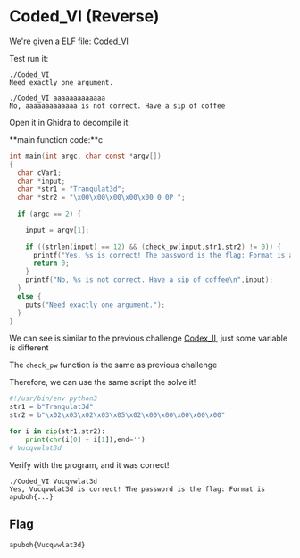 # Coded_VI (Reverse)

We're given a ELF file: [Coded_VI](./Coded_VI)

Test run it:
```
./Coded_VI 
Need exactly one argument.

./Coded_VI aaaaaaaaaaaaa
No, aaaaaaaaaaaaa is not correct. Have a sip of coffee
```

Open it in Ghidra to decompile it:

**main function code:**c
```c
int main(int argc, char const *argv[])
{
  char cVar1;
  char *input;
  char *str1 = "Tranqulat3d";
  char *str2 = "\x00\x00\x00\x00\x00 0 0P ";
  
  if (argc == 2) {

    input = argv[1];
    
    if ((strlen(input) == 12) && (check_pw(input,str1,str2) != 0)) {
      printf("Yes, %s is correct! The password is the flag: Format is apuboh{...}\n",input);
      return 0;
    }
    printf("No, %s is not correct. Have a sip of coffee\n",input);
  }
  else {
    puts("Need exactly one argument.");
  }
}
```
We can see is similar to the previous challenge [Codex_II](https://github.com/Hong5489/APUBOH2020/tree/main/codex_II), just some variable is different

The `check_pw` function is the same as previous challenge

Therefore, we can use the same script the solve it!

```py
#!/usr/bin/env python3
str1 = b"Tranqulat3d"
str2 = b"\x02\x03\x02\x03\x05\x02\x00\x00\x00\x00\x00"

for i in zip(str1,str2):
	print(chr(i[0] + i[1]),end='')
# Vucqvwlat3d
```
Verify with the program, and it was correct!
```
./Coded_VI Vucqvwlat3d
Yes, Vucqvwlat3d is correct! The password is the flag: Format is apuboh{...}
```

## Flag
```
apuboh{Vucqvwlat3d}
```